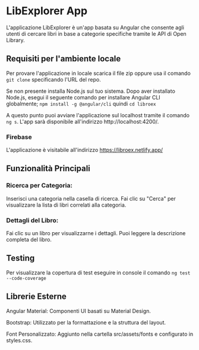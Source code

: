 # LibExplorer App

L'applicazione LibExplorer è un'app basata su Angular che consente agli utenti di cercare libri in base a categorie specifiche tramite le API di Open Library.

## Requisiti per l'ambiente locale

Per provare l'applicazione in locale scarica il file zip oppure usa il comando `git clone` specificando l'URL del repo.

Se non presente installa Node.js sul tuo sistema.
Dopo aver installato Node.js, esegui il seguente comando per installare Angular CLI globalmente; `npm install -g @angular/cli` quindi `cd libroex`

A questo punto puoi avviare l'applicazione sul localhost tramite il comando `ng s`. L'app sarà disponibile all'indirizzo http://localhost:4200/.

### Firebase
L'applicazione è visitabile all'indirizzo https://libroex.netlify.app/

## Funzionalità Principali

### Ricerca per Categoria:
Inserisci una categoria nella casella di ricerca.
Fai clic su "Cerca" per visualizzare la lista di libri correlati alla categoria.

### Dettagli del Libro:
Fai clic su un libro per visualizzarne i dettagli.
Puoi leggere la descrizione completa del libro.

## Testing
Per visualizzare la copertura di test eseguire in console il comando `ng test --code-coverage`

## Librerie Esterne
Angular Material: Componenti UI basati su Material Design.

Bootstrap: Utilizzato per la formattazione e la struttura del layout.

Font Personalizzato: Aggiunto nella cartella src/assets/fonts e configurato in styles.css.

